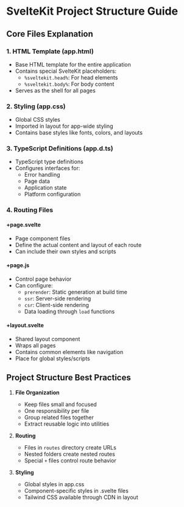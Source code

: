 # SvelteKit Project Structure Guide

## Core Files Explanation

### 1. HTML Template (app.html)
- Base HTML template for the entire application
- Contains special SvelteKit placeholders:
  - `%sveltekit.head%`: For head elements
  - `%sveltekit.body%`: For body content
- Serves as the shell for all pages

### 2. Styling (app.css)
- Global CSS styles
- Imported in layout for app-wide styling
- Contains base styles like fonts, colors, and layouts

### 3. TypeScript Definitions (app.d.ts)
- TypeScript type definitions
- Configures interfaces for:
  - Error handling
  - Page data
  - Application state
  - Platform configuration

### 4. Routing Files

#### +page.svelte
- Page component files
- Define the actual content and layout of each route
- Can include their own styles and scripts

#### +page.js
- Control page behavior
- Can configure:
  - `prerender`: Static generation at build time
  - `ssr`: Server-side rendering
  - `csr`: Client-side rendering
  - Data loading through `load` functions

#### +layout.svelte
- Shared layout component
- Wraps all pages
- Contains common elements like navigation
- Place for global styles/scripts

## Project Structure Best Practices

1. **File Organization**
   - Keep files small and focused
   - One responsibility per file
   - Group related files together
   - Extract reusable logic into utilities

2. **Routing**
   - Files in `routes` directory create URLs
   - Nested folders create nested routes
   - Special `+` files control route behavior

3. **Styling**
   - Global styles in app.css
   - Component-specific styles in .svelte files
   - Tailwind CSS available through CDN in layout